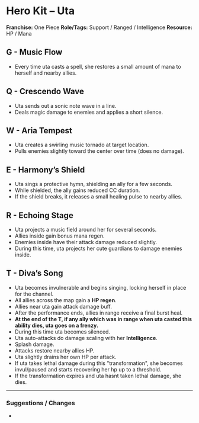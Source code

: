 # Hero Kit – Uta

**Franchise:** One Piece
**Role/Tags:** Support / Ranged / Intelligence 
**Resource:** HP / Mana

## G - Music Flow
- Every time uta casts a spell, she restores a small amount of mana to herself and nearby allies.

## Q - Crescendo Wave
- Uta sends out a sonic note wave in a line.
- Deals magic damage to enemies and applies a short silence.

## W - Aria Tempest
- Uta creates a swirling music tornado at target location.
- Pulls enemies slightly toward the center over time (does no damage).

## E - Harmony’s Shield
- Uta sings a protective hymn, shielding an ally for a few seconds.
- While shielded, the ally gains reduced CC duration.
- If the shield breaks, it releases a small healing pulse to nearby allies.

## R - Echoing Stage
- Uta projects a music field around her for several seconds.
- Allies inside gain bonus mana regen.
- Enemies inside have their attack damage reduced slightly.
- During this time, uta projects her cute guardians to damage enemies inside. 

## T - Diva’s Song
- Uta becomes invulnerable and begins singing, locking herself in place for the channel.
- All allies across the map gain a **HP regen**.
- Allies near uta gain attack damage buff.
- After the performance ends, allies in range receive a final burst heal.
- **At the end of the T, if any ally which was in range when uta casted this ability dies, uta goes on a frenzy.**
- During this time uta becomes silenced.
- Uta auto-attacks do damage scaling with her **Intelligence**.
- Splash damage.
- Attacks restore nearby allies HP.
- Uta slightly drains her own HP per attack.
- If uta takes lethal damage during this "transformation", she becomes invul/paused and starts recovering her hp up to a threshold.
- If the transformation expires and uta hasnt taken lethal damage, she dies.

---

### Suggestions / Changes
- <your notes here>